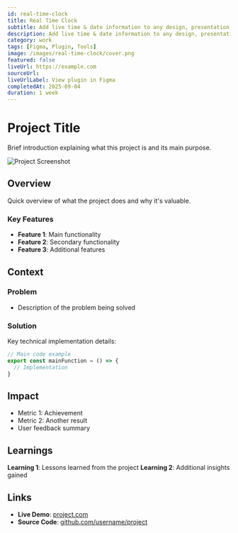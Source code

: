 ```yaml
---
id: real-time-clock
title: Real Time Clock
subtitle: Add live time & date information to any design, presentation, or prototype.
description: Add live time & date information to any design, presentation, or prototype.
category: work
tags: [Figma, Plugin, Tools]
image: /images/real-time-clock/cover.png
featured: false
liveUrl: https://example.com
sourceUrl: 
liveUrlLabel: View plugin in Figma
completedAt: 2025-09-04
duration: 1 week
---
```


# Project Title

Brief introduction explaining what this project is and its main purpose.

![Project Screenshot](/images/simple-template.svg)

## Overview

Quick overview of what the project does and why it's valuable.

### Key Features

- **Feature 1**: Main functionality
- **Feature 2**: Secondary functionality
- **Feature 3**: Additional features

## Context

### Problem

- Description of the problem being solved

### Solution

Key technical implementation details:

```typescript
// Main code example
export const mainFunction = () => {
  // Implementation
}
```

## Impact

- Metric 1: Achievement
- Metric 2: Another result
- User feedback summary
  
## Learnings

**Learning 1**: Lessons learned from the project
**Learning 2**: Additional insights gained

## Links

- **Live Demo**: [project.com](https://example.com)
- **Source Code**: [github.com/username/project](https://github.com/username/project)
